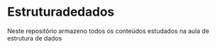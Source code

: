 # Estruturadedados
Neste repositório armazeno todos os conteúdos estudados na aula de estrutura de dados
